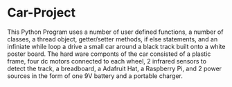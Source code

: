 # Car-Project
This Python Program uses a number of user defined functions, a number of classes, a thread object, getter/setter methods, if else statements, and an infiniate while loop a drive a small car around a black track built onto a white poster board. The hard ware componts of the car consisted of a plastic frame, four dc motors connected to each wheel, 2 infrared sensors to detect the track, a breadboard, a Adafruit Hat, a Raspberry Pi, and 2 power sources in the form of one 9V battery and a portable charger. 
